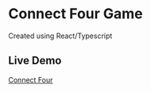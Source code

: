 # Connect Four Game

Created using React/Typescript


## Live Demo

[Connect Four](https://google.com)
